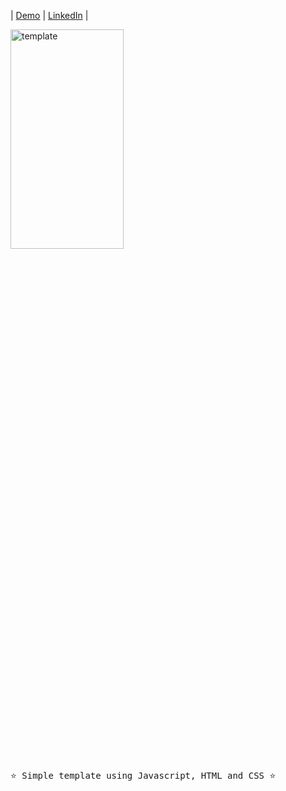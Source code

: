 <p align="center">
  
  
  |
  <a href="https://joyce-fernandes.github.io/Best-Pet-Shop/">Demo</a>
  |
  <a href="https://www.linkedin.com/in/joyce-fernandes-da-silva/">LinkedIn</a>
  |

</p>

 <img width="60%" height= "30%"  align="center" src="img/joy.jpeg" alt="template">
<br/>

 




<pre>
⭐ Simple template using Javascript, HTML and CSS ⭐
</pre>



